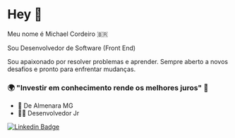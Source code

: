 # Hey 👋

Meu nome é Michael Cordeiro 🇧🇷

Sou Desenvolvedor de Software (Front End)

Sou apaixonado por resolver problemas e aprender. Sempre aberto a novos desafios e pronto para enfrentar mudanças.

### 🌍 "Investir em conhecimento rende os melhores juros" 🧠

- 📍 De Almenara MG
- 👨‍💻 Desenvolvedor Jr

[![Linkedin Badge](https://img.shields.io/badge/-LinkedIn-blue?style=flat-square&logo=Linkedin&logoColor=white&link=https://br.linkedin.com/in/michael-douglas-sousa-cordeiro-548b89201)](https://br.linkedin.com/in/michael-douglas-sousa-cordeiro-548b89201)
